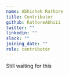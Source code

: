 ```yaml
---
name: Abhishek Rathore
title: Contributor
github: RathoreAbhiii
twitter: ""
linkedin: ""
slack: ""
joining_date: ""
role: contributor
---
```


Still waiting for this
